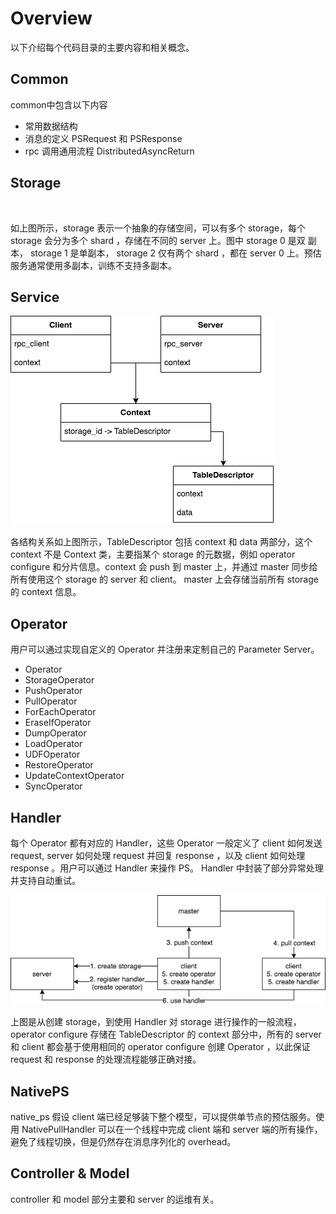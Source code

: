 # Overview

以下介绍每个代码目录的主要内容和相关概念。

## Common

common中包含以下内容
* 常用数据结构
* 消息的定义 PSRequest 和 PSResponse
* rpc 调用通用流程 DistributedAsyncReturn

## Storage

![avatar](storage.drawio.png)

如上图所示，storage 表示一个抽象的存储空间，可以有多个 storage，每个 storage 会分为多个 shard ，存储在不同的 server 上。图中 storage 0 是双 副本， storage 1 是单副本， storage 2 仅有两个 shard ，都在 server 0 上。预估服务通常使用多副本，训练不支持多副本。

## Service

![avatar](service.drawio.png)

各结构关系如上图所示，TableDescriptor 包括 context 和 data 两部分，这个 context 不是 Context 类，主要指某个 storage 的元数据，例如 operator configure 和分片信息。context 会 push 到 master 上，并通过 master 同步给所有使用这个 storage 的 server 和 client。 master 上会存储当前所有 storage 的 context 信息。 

## Operator

用户可以通过实现自定义的 Operator 并注册来定制自己的 Parameter Server。

* Operator
* StorageOperator
* PushOperator
* PullOperator
* ForEachOperator
* EraseIfOperator
* DumpOperator
* LoadOperator
* UDFOperator
* RestoreOperator
* UpdateContextOperator
* SyncOperator

## Handler

每个 Operator 都有对应的 Handler，这些 Operator 一般定义了 client 如何发送 request, server 如何处理 request 并回复 response ，以及 client 如何处理 response 。用户可以通过 Handler 来操作 PS。 Handler 中封装了部分异常处理并支持自动重试。

![avatar](handler.drawio.png)

上图是从创建 storage，到使用 Handler 对 storage 进行操作的一般流程， operator configure 存储在 TableDescriptor 的 context 部分中，所有的 server 和 client 都会基于使用相同的 operator configure 创建 Operator ，以此保证 request 和 response 的处理流程能够正确对接。

## NativePS

native_ps 假设 client 端已经足够装下整个模型，可以提供单节点的预估服务。使用 NativePullHandler 可以在一个线程中完成 client 端和 server 端的所有操作，避免了线程切换，但是仍然存在消息序列化的 overhead。

## Controller & Model

controller 和 model 部分主要和 server 的运维有关。
